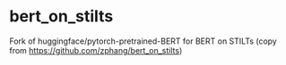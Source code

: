# bert_on_stilts
Fork of huggingface/pytorch-pretrained-BERT for BERT on STILTs (copy from https://github.com/zphang/bert_on_stilts)
